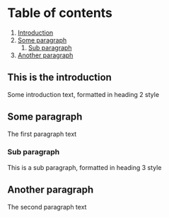 # Table of contents
1. [Introduction](#introduction)
2. [Some paragraph](#paragraph1)
    1. [Sub paragraph](#subparagraph1)
3. [Another paragraph](#paragraph2)

## This is the introduction <a name="introduction"></a>
Some introduction text, formatted in heading 2 style
















## Some paragraph <a name="paragraph1"></a>
The first paragraph text






















### Sub paragraph <a name="subparagraph1"></a>
This is a sub paragraph, formatted in heading 3 style



















## Another paragraph <a name="paragraph2"></a>
The second paragraph text